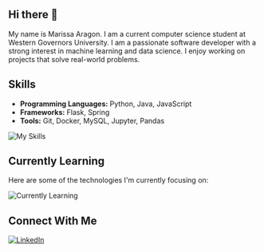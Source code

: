 ## Hi there 👋
My name is Marissa Aragon. I am a current computer science student at Western Governors University. I am a passionate software developer with a strong interest in machine learning and data science. I enjoy working on projects that solve real-world problems.

## Skills
- **Programming Languages:** Python, Java, JavaScript
- **Frameworks:** Flask, Spring
- **Tools:** Git, Docker, MySQL, Jupyter, Pandas

![My Skills](https://go-skill-icons.vercel.app/api/icons?i=java,html,css,python,mysql,jupyter,pandas)

## Currently Learning 
Here are some of the technologies I'm currently focusing on:

![Currently Learning](https://go-skill-icons.vercel.app/api/icons?i=leetcode,aws,cpp)

## Connect With Me
[![LinkedIn](https://img.icons8.com/color/48/000000/linkedin.png)](https://www.linkedin.com/in/marissa-aragon-/)
